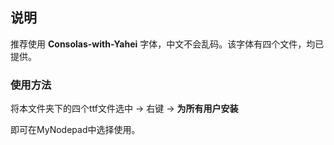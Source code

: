 ## 说明

推荐使用 **Consolas-with-Yahei** 字体，中文不会乱码。该字体有四个文件，均已提供。

### 使用方法
将本文件夹下的四个ttf文件选中 -> 右键 -> **为所有用户安装** 

即可在MyNodepad中选择使用。